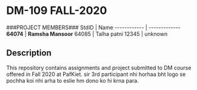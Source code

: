 # DM-109 FALL-2020
###PROJECT MEMBERS###
StdID | Name
------------ | -------------
**64074** | **Ramsha Mansoor** <!--this is the group leader in bold-->
64085 | Talha patni
12345 | unknown
## Description ##
This repository contains assignments and project submitted to DM course offered in Fall 2020 at PafKiet.
sir 3rd participant nhi horhaa bht logo se pochha koi nhi arha to eslie hm dono ko hi krna para.
